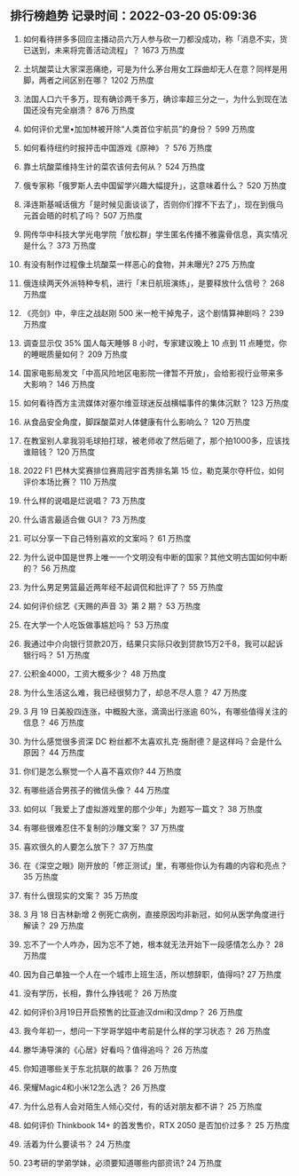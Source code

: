 
## 排行榜趋势 记录时间：2022-03-20 05:09:36
  
  1. 如何看待拼多多回应主播动员六万人参与砍一刀都没成功，称「消息不实，货已送到，未来将完善活动流程」？ 1673 万热度
    
  2. 土坑酸菜让大家深恶痛绝，可是为什么茅台用女工踩曲却无人在意？同样是用脚，两者之间区别在哪？ 1202 万热度
    
  3. 法国人口六千多万，现有确诊两千多万，确诊率超三分之一，为什么到现在法国还没有完全崩溃？ 876 万热度
    
  4. 如何评价尤里•加加林被开除“人类首位宇航员”的身份？ 599 万热度
    
  5. 如何看待纽约时报抨击中国游戏《原神》？ 576 万热度
    
  6. 靠土坑酸菜维持生计的菜农该何去何从？ 524 万热度
    
  7. 俄专家称「俄罗斯人去中国留学兴趣大幅提升」，这意味着什么？ 520 万热度
    
  8. 泽连斯基喊话俄方「是时候见面谈谈了，否则你们撑不下去了」，现在到俄乌元首会晤的时机了吗？ 507 万热度
    
  9. 网传华中科技大学光电学院「放松群」学生匿名传播不雅露骨信息，真实情况是什么？ 373 万热度
    
  10. 有没有制作过程像土坑酸菜一样恶心的食物，并未曝光? 275 万热度
    
  11. 俄连续两天外派特种专机，进行「末日航班演练」，是要释放什么信号？ 268 万热度
    
  12. 《亮剑》中，辛庄之战赵刚 500 米一枪干掉鬼子，这个剧情算神剧吗？ 239 万热度
    
  13. 调查显示仅 35% 国人每天睡够 8 小时，专家建议晚上 10 点到 11 点睡觉，你的睡眠质量如何？ 209 万热度
    
  14. 国家电影局发文「中高风险地区电影院一律暂不开放」，会给影视行业带来多大影响？ 146 万热度
    
  15. 如何看待西方主流媒体对塞尔维亚球迷反战横幅事件的集体沉默？ 123 万热度
    
  16. 从食品安全角度，脚踩酸菜对人体健康有什么影响么？ 120 万热度
    
  17. 在教室别人拿我羽毛球拍打球，被老师收了然后砸了，那个拍1000多，应该找谁赔钱？ 120 万热度
    
  18. 2022 F1 巴林大奖赛排位赛周冠宇首秀排名第 15 位，勒克莱尔夺杆位，如何评价本场比赛？ 110 万热度
    
  19. 什么样的说唱是烂说唱？ 73 万热度
    
  20. 什么语言最适合做 GUI？ 73 万热度
    
  21. 可以分享一下自己特别喜欢的文案吗？ 61 万热度
    
  22. 为什么说中国是世界上唯一一个文明没有中断的国家？其他文明古国如何中断的？ 56 万热度
    
  23. 为什么男足男篮最近两年经不起调侃和批评了？ 55 万热度
    
  24. 如何评价综艺《天赐的声音 3》第 2 期？ 53 万热度
    
  25. 在大学一个人吃饭做事尴尬吗？ 53 万热度
    
  26. 我通过中介向银行贷款20万，结果只实际只收到贷款15万2千8，我可以起诉银行吗？ 51 万热度
    
  27. 公积金4000，工资大概多少？ 48 万热度
    
  28. 为什么生活这么难，我已经很努力了，却总不尽人意？ 47 万热度
    
  29. 3 月 19 日美股四连涨，中概股大涨，滴滴出行涨逾 60%，有哪些值得关注的信息？ 46 万热度
    
  30. 为什么感觉很多资深 DC 粉丝都不太喜欢扎克·施耐德？是这样吗？会是什么原因？ 44 万热度
    
  31. 你们是怎么察觉一个人喜不喜欢你? 44 万热度
    
  32. 有哪些适合男孩子的微信头像？ 44 万热度
    
  33. 如何以「我爱上了虚拟游戏里的那个少年」为题写一篇文？ 38 万热度
    
  34. 有哪些很难忍住不复制的沙雕文案？ 37 万热度
    
  35. 喜欢很久的人要怎么放下？ 37 万热度
    
  36. 在《深空之眼》刚开放的「修正测试」里，有哪些你认为有趣的内容和亮点？ 35 万热度
    
  37. 有什么很现实的文案？ 35 万热度
    
  38. 3 月 18 日吉林新增 2 例死亡病例，直接原因均非新冠，如何从医学角度进行解读？ 29 万热度
    
  39. 忘不了一个人咋办，因为忘不了她，根本就无法开始下一段感情怎么办？ 28 万热度
    
  40. 因为自己单独一个人在一个城市上班生活，所以想辞职，值得吗? 27 万热度
    
  41. 没有学历，长相，靠什么挣钱呢？ 26 万热度
    
  42. 如何评价3月19日开启预售的比亚迪汉dmi和汉dmp？ 26 万热度
    
  43. 我今年初一，想问一下学哥学姐中考前是什么样的学习状态？ 26 万热度
    
  44. 滕华涛导演的《心居》好看吗？值得追吗？ 26 万热度
    
  45. 你知道哪些关于东北抗联的故事？ 26 万热度
    
  46. 荣耀Magic4和小米12怎么选？ 26 万热度
    
  47. 为什么总有人会对陌生人倾心交付，有的话对朋友都不讲？ 25 万热度
    
  48. 如何评价 Thinkbook 14+ 的首发售价，RTX 2050 是否加价过多？ 25 万热度
    
  49. 活着为什么要读书？ 24 万热度
    
  50. 23考研的学弟学妹，必须要知道哪些内部资讯? 24 万热度
    